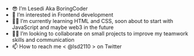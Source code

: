 - 😎 I’m Lesedi Aka BoringCoder
- 👀 I’m interested in Frontend development
- 👨‍💻 I’m currently learning HTML and CSS, soon about to start with JavaScript and maybe web3 in the future
- 🤝🏽 I’m looking to collaborate on small projects to improve my teamwork skills and communication 
- 📫 How to reach me < @lsd2110 > on Twitter 

<!---
boringCode475/boringCode475 is a ✨ special ✨ repository because its `README.md` (this file) appears on your GitHub profile.
You can click the Preview link to take a look at your changes.
--->
